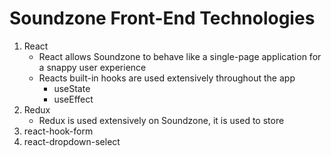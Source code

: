 # Soundzone Front-End Technologies
1. React
    - React allows Soundzone to behave like a single-page application for a snappy user experience
    - Reacts built-in hooks are used extensively throughout the app
        - useState
        - useEffect
2. Redux
    - Redux is used extensively on Soundzone, it is used to store
3. react-hook-form
4. react-dropdown-select
